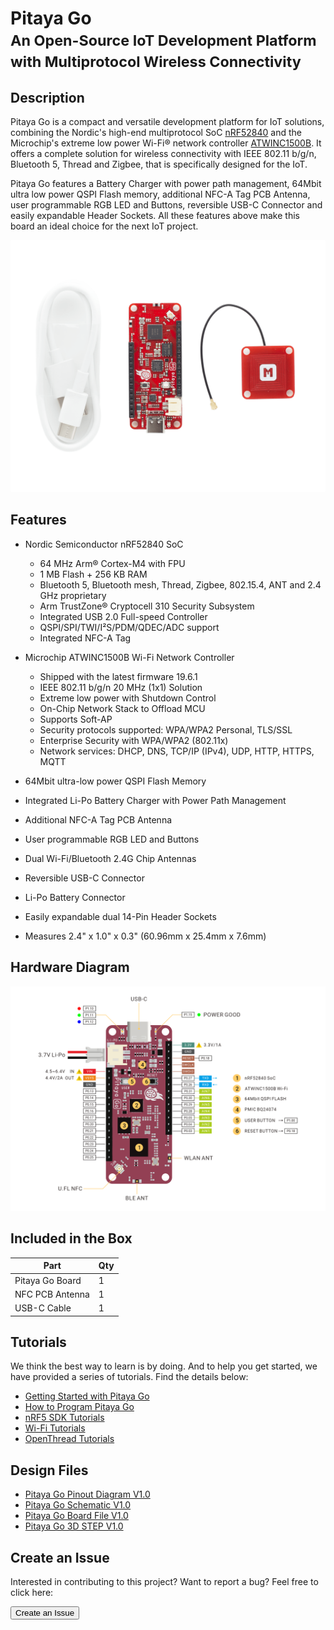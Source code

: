 # Pitaya Go <br/><small>An Open-Source IoT Development Platform with Multiprotocol Wireless Connectivity</small>

## Description

Pitaya Go is a compact and versatile development platform for IoT solutions, combining the Nordic's high-end multiprotocol SoC [nRF52840](https://www.nordicsemi.com/Products/Low-power-short-range-wireless/nRF52840) and the Microchip's extreme low power Wi-Fi® network controller [ATWINC1500B](https://www.microchip.com/wwwproducts/en/ATWINC1500-IC). It offers a complete solution for wireless connectivity with IEEE 802.11 b/g/n, Bluetooth 5, Thread and Zigbee, that is specifically designed for the IoT.

Pitaya Go features a Battery Charger with power path management, 64Mbit ultra low power QSPI Flash memory, additional NFC-A Tag PCB Antenna, user programmable RGB LED and Buttons, reversible USB-C Connector and easily expandable Header Sockets. All these features above make this board an ideal choice for the next IoT project.

![](assets/images/pitaya-go-product-parts-w.png)

## Features

* Nordic Semiconductor nRF52840 SoC

	- 64 MHz Arm® Cortex-M4 with FPU
	- 1 MB Flash + 256 KB RAM
	- Bluetooth 5, Bluetooth mesh, Thread, Zigbee, 802.15.4, ANT and 2.4 GHz proprietary
	- Arm TrustZone® Cryptocell 310 Security Subsystem
	- Integrated USB 2.0 Full-speed Controller
	- QSPI/SPI/TWI/I²S/PDM/QDEC/ADC support
	- Integrated NFC-A Tag

* Microchip ATWINC1500B Wi-Fi Network Controller

	- Shipped with the latest firmware 19.6.1
	- IEEE 802.11 b/g/n 20 MHz (1x1) Solution
	- Extreme low power with Shutdown Control
	- On-Chip Network Stack to Offload MCU
	- Supports Soft-AP
	- Security protocols supported: WPA/WPA2 Personal, TLS/SSL
	- Enterprise Security with WPA/WPA2 (802.11x) 
	- Network services: DHCP, DNS, TCP/IP (IPv4), UDP, HTTP, HTTPS, MQTT

* 64Mbit ultra-low power QSPI Flash Memory
* Integrated Li-Po Battery Charger with Power Path Management
* Additional NFC-A Tag PCB Antenna
* User programmable RGB LED and Buttons
* Dual Wi-Fi/Bluetooth 2.4G Chip Antennas
* Reversible USB-C Connector
* Li-Po Battery Connector
* Easily expandable dual 14-Pin Header Sockets
* Measures 2.4" x 1.0" x 0.3" (60.96mm x 25.4mm x 7.6mm)

## Hardware Diagram

[![](assets/images/pitaya-go_pinout.png)](assets/images/pitaya-go_pinout.png)

## Included in the Box

|    **Part**     | **Qty** |
| --------------- | ------- |
| Pitaya Go Board | 1       |
| NFC PCB Antenna | 1       |
| USB-C Cable     | 1       |

## Tutorials

We think the best way to learn is by doing. And to help you get started, we have provided a series of tutorials. Find the details below:

* [Getting Started with Pitaya Go](getting-started.md)
* [How to Program Pitaya Go](programming.md)
* [nRF5 SDK Tutorials](nrf5-sdk/index.md)
* [Wi-Fi Tutorials](wifi/index.md)
* [OpenThread Tutorials](openthread/index.md)

## Design Files

* [Pitaya Go Pinout Diagram V1.0](hw/pitaya-go_pinout_v1_0.pdf)
* [Pitaya Go Schematic V1.0](hw/pitaya-go_schematic_v1_0.pdf)
* [Pitaya Go Board File V1.0](hw/pitaya-go_board_file_v1_0.pdf)
* [Pitaya Go 3D STEP V1.0](hw/pitaya-go_3d_v1_0.step)


## Create an Issue

Interested in contributing to this project? Want to report a bug? Feel free to click here:

<a href="https://github.com/makerdiary/pitaya-go/issues/new"><button data-md-color-primary="marsala"><i class="fa fa-github"></i> Create an Issue</button></a>



